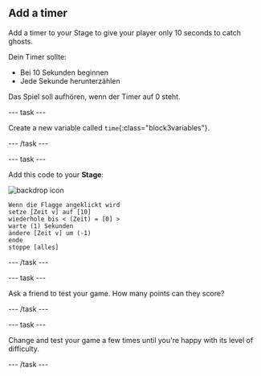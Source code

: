 ## Add a timer

Add a timer to your Stage to give your player only 10 seconds to catch ghosts.

Dein Timer sollte:

+ Bei 10 Sekunden beginnen
+ Jede Sekunde herunterzählen

Das Spiel soll aufhören, wenn der Timer auf 0 steht.

\--- task \---

Create a new variable called `time`{:class="block3variables"}.

\--- /task \---

\--- task \---

Add this code to your **Stage**:

![backdrop icon](images/ghost-backdrop.png)

```blocks3
Wenn die Flagge angeklickt wird
setze [Zeit v] auf [10]
wiederhole bis < (Zeit) = [0] >
warte (1) Sekunden
ändere [Zeit v] um (-1)
ende
stoppe [alles]
```

\--- /task \---

\--- task \---

Ask a friend to test your game. How many points can they score?

\--- /task \---

\--- task \---

Change and test your game a few times until you're happy with its level of difficulty.

\--- /task \---